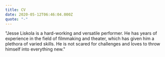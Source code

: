 ```yaml
---
title: CV
date: 2020-05-12T06:46:04.000Z
quote: "-"
---
```

"Jesse Liskola is a hard-working and versatile performer. He has years of experience in the field of filmmaking and theater, which has given him a plethora of varied skills. He is not scared  for challenges and loves to throw himself into everything new."